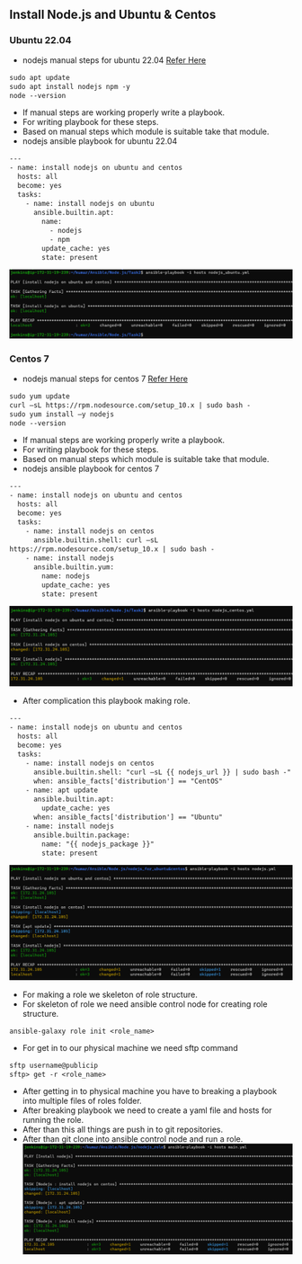 ## Install Node.js and Ubuntu & Centos

### Ubuntu 22.04
* nodejs manual steps for ubuntu 22.04 [Refer Here](https://cloudcone.com/docs/article/how-to-install-node-js-on-ubuntu-22-04/)
```
sudo apt update
sudo apt install nodejs npm -y
node --version
```
* If manual steps are working properly write a playbook.
* For writing playbook for these steps.
* Based on manual steps which module is suitable take that module.
* nodejs ansible playbook for ubuntu 22.04
```
---
- name: install nodejs on ubuntu and centos
  hosts: all
  become: yes
  tasks: 
    - name: install nodejs on ubuntu
      ansible.builtin.apt:
        name: 
          - nodejs
          - npm
        update_cache: yes
        state: present
```
![Preview](Images/Image_01.png)
### Centos 7
* nodejs manual steps for centos 7 [Refer Here](https://phoenixnap.com/kb/install-node-js-npm-centos)
```
sudo yum update
curl –sL https://rpm.nodesource.com/setup_10.x | sudo bash -
sudo yum install –y nodejs
node --version
```
* If manual steps are working properly write a playbook.
* For writing playbook for these steps.
* Based on manual steps which module is suitable take that module.
* nodejs ansible playbook for centos 7
```
---
- name: install nodejs on ubuntu and centos
  hosts: all
  become: yes
  tasks: 
    - name: install nodejs on centos
      ansible.builtin.shell: curl –sL https://rpm.nodesource.com/setup_10.x | sudo bash -
    - name: install nodejs 
      ansible.builtin.yum:
        name: nodejs
        update_cache: yes
        state: present
```
![Preview](Images/Image_02.png)
* After complication this playbook making role.
```
---
- name: install nodejs on ubuntu and centos
  hosts: all
  become: yes
  tasks: 
    - name: install nodejs on centos
      ansible.builtin.shell: "curl –sL {{ nodejs_url }} | sudo bash -"
      when: ansible_facts['distribution'] == "CentOS"
    - name: apt update
      ansible.builtin.apt:
        update_cache: yes
      when: ansible_facts['distribution'] == "Ubuntu"
    - name: install nodejs
      ansible.builtin.package:
        name: "{{ nodejs_package }}"
        state: present
```
![Preview](Images/Image_03.png)
* For making a role we skeleton of role structure.
* For skeleton of role we need ansible control node for creating role structure.
```
ansible-galaxy role init <role_name>
```
* For get in to our physical machine we need sftp command
```
sftp username@publicip
sftp> get -r <role_name>
```
* After getting in to physical machine you have to breaking a playbook into multiple files of roles folder.
* After breaking playbook we need to create a yaml file and hosts for running the role.
* After than this all things are push in to git repositories.
* After than git clone into ansible control node and run a role.
![Preview](Images/Image_04.png)